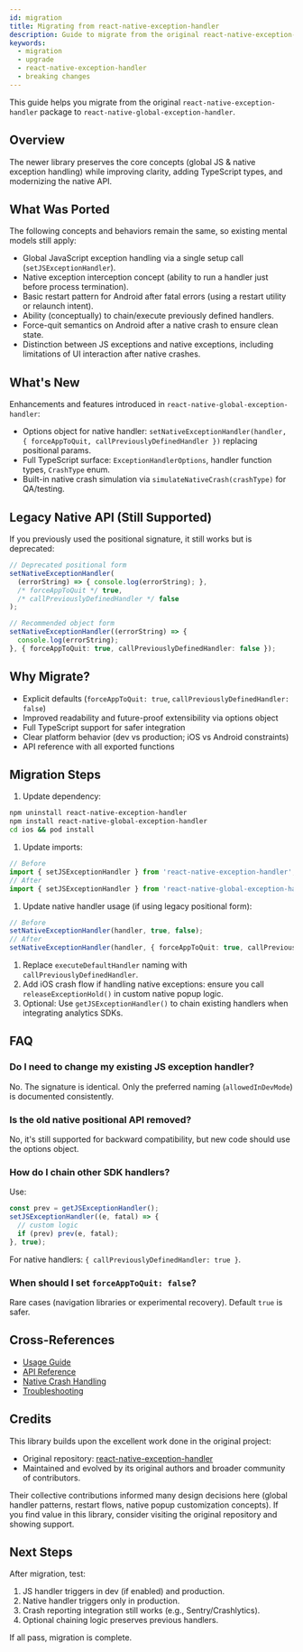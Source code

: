 ```yaml
---
id: migration
title: Migrating from react-native-exception-handler
description: Guide to migrate from the original react-native-exception-handler to react-native-global-exception-handler, covering API changes and migration steps.
keywords:
  - migration
  - upgrade
  - react-native-exception-handler
  - breaking changes
---
```


This guide helps you migrate from the original `react-native-exception-handler` package to `react-native-global-exception-handler`.

## Overview

The newer library preserves the core concepts (global JS & native exception handling) while improving clarity, adding TypeScript types, and modernizing the native API.

## What Was Ported

The following concepts and behaviors remain the same, so existing mental models still apply:

- Global JavaScript exception handling via a single setup call (`setJSExceptionHandler`).
- Native exception interception concept (ability to run a handler just before process termination).
- Basic restart pattern for Android after fatal errors (using a restart utility or relaunch intent).
- Ability (conceptually) to chain/execute previously defined handlers.
- Force-quit semantics on Android after a native crash to ensure clean state.
- Distinction between JS exceptions and native exceptions, including limitations of UI interaction after native crashes.

## What's New

Enhancements and features introduced in `react-native-global-exception-handler`:

- Options object for native handler: `setNativeExceptionHandler(handler, { forceAppToQuit, callPreviouslyDefinedHandler })` replacing positional params.
- Full TypeScript surface: `ExceptionHandlerOptions`, handler function types, `CrashType` enum.
- Built-in native crash simulation via `simulateNativeCrash(crashType)` for QA/testing.

## Legacy Native API (Still Supported)

If you previously used the positional signature, it still works but is deprecated:

```ts
// Deprecated positional form
setNativeExceptionHandler(
  (errorString) => { console.log(errorString); },
  /* forceAppToQuit */ true,
  /* callPreviouslyDefinedHandler */ false
);

// Recommended object form
setNativeExceptionHandler((errorString) => {
  console.log(errorString);
}, { forceAppToQuit: true, callPreviouslyDefinedHandler: false });
```

## Why Migrate?

- Explicit defaults (`forceAppToQuit: true`, `callPreviouslyDefinedHandler: false`)
- Improved readability and future-proof extensibility via options object
- Full TypeScript support for safer integration
- Clear platform behavior (dev vs production; iOS vs Android constraints)
- API reference with all exported functions

## Migration Steps

1. Update dependency:

```bash npm2yarn
npm uninstall react-native-exception-handler
npm install react-native-global-exception-handler
cd ios && pod install
```

1. Update imports:

```ts
// Before
import { setJSExceptionHandler } from 'react-native-exception-handler';
// After
import { setJSExceptionHandler } from 'react-native-global-exception-handler';
```

1. Update native handler usage (if using legacy positional form):

```ts
// Before
setNativeExceptionHandler(handler, true, false);
// After
setNativeExceptionHandler(handler, { forceAppToQuit: true, callPreviouslyDefinedHandler: false });
```

1. Replace `executeDefaultHandler` naming with `callPreviouslyDefinedHandler`.
1. Add iOS crash flow if handling native exceptions: ensure you call `releaseExceptionHold()` in custom native popup logic.
1. Optional: Use `getJSExceptionHandler()` to chain existing handlers when integrating analytics SDKs.

## FAQ

### Do I need to change my existing JS exception handler?

No. The signature is identical. Only the preferred naming (`allowedInDevMode`) is documented consistently.

### Is the old native positional API removed?

No, it's still supported for backward compatibility, but new code should use the options object.

### How do I chain other SDK handlers?

Use:

```ts
const prev = getJSExceptionHandler();
setJSExceptionHandler((e, fatal) => {
  // custom logic
  if (prev) prev(e, fatal);
}, true);
```

For native handlers: `{ callPreviouslyDefinedHandler: true }`.

### When should I set `forceAppToQuit: false`?

Rare cases (navigation libraries or experimental recovery). Default `true` is safer.

## Cross-References

- [Usage Guide](../usage/usage.md)
- [API Reference](../api)
- [Native Crash Handling](../usage/native-crash-handling)
- [Troubleshooting](../troubleshooting)

## Credits

This library builds upon the excellent work done in the original project:

- Original repository: [react-native-exception-handler](https://github.com/a7ul/react-native-exception-handler)
- Maintained and evolved by its original authors and broader community of contributors.

Their collective contributions informed many design decisions here (global handler patterns, restart flows, native popup customization concepts). If you find value in this library, consider visiting the original repository and showing support.

## Next Steps

After migration, test:

1. JS handler triggers in dev (if enabled) and production.
2. Native handler triggers only in production.
3. Crash reporting integration still works (e.g., Sentry/Crashlytics).
4. Optional chaining logic preserves previous handlers.

If all pass, migration is complete.
